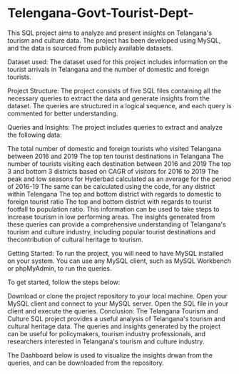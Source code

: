 # Telengana-Govt-Tourist-Dept-
This SQL project aims to analyze and present insights on Telangana's tourism and culture data. The project has been developed using MySQL, and the data is sourced from publicly available datasets.

Dataset used:
The dataset used for this project includes information on the tourist arrivals in Telangana and the number of domestic and foreign tourists.

Project Structure:
The project consists of five SQL files containing all the necessary queries to extract the data and generate insights from the dataset. The queries are structured in a logical sequence, and each query is commented for better understanding.

Queries and Insights:
The project includes queries to extract and analyze the following data:

The total number of domestic and foreign tourists who visited Telangana between 2016 and 2019
The top ten tourist destinations in Telangana
The number of tourists visiting each destination between 2016 and 2019
The top 3 and bottom 3 districts based on CAGR of visitors for 2016 to 2019
The peak and low seasons for Hyderbad calculated as an average for the period of 2016-19
The same can be calculated using the code, for any district within Telengana
The top and bottom district with regards to domestic to foreign tourist ratio
The top and bottom district with regards to tourist footfall to population ratio. This information can be used to take steps to increase tourism in low performing areas.
The insights generated from these queries can provide a comprehensive understanding of Telangana's tourism and culture industry, including popular tourist destinations and thecontribution of cultural heritage to tourism.

Getting Started:
To run the project, you will need to have MySQL installed on your system. You can use any MySQL client, such as MySQL Workbench or phpMyAdmin, to run the queries.

To get started, follow the steps below:

Download or clone the project repository to your local machine.
Open your MySQL client and connect to your MySQL server.
Open the SQL file in your client and execute the queries.
Conclusion:
The Telangana Tourism and Culture SQL project provides a useful analysis of Telangana's tourism and cultural heritage data. The queries and insights generated by the project can be useful for policymakers, tourism industry professionals, and researchers interested in Telangana's tourism and culture industry.

The Dashboard below is used to visualize the insights drwan from the queries, and can be downloaded from the repository.
